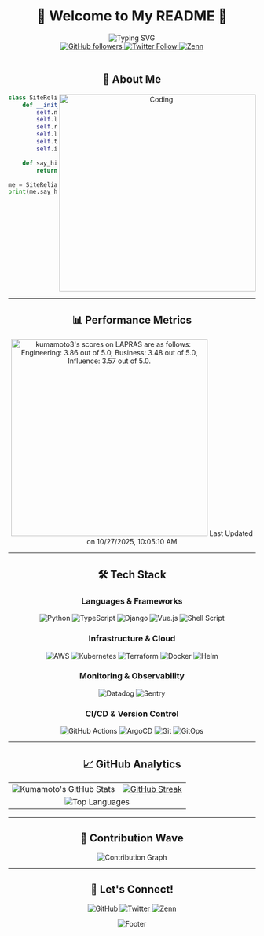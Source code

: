 <div align="center">

# 🌊 Welcome to My README 🐬

<img src="https://readme-typing-svg.herokuapp.com?font=Fira+Code&weight=600&size=28&duration=3000&pause=1000&color=0891B2&center=true&vCenter=true&width=600&lines=Hi%2C+I'm+Kumamoto+%F0%9F%91%8B;Site+Reliability+Engineer+%F0%9F%8F%97%EF%B8%8F;" alt="Typing SVG" />

<br/>

<a href="https://github.com/Kumamoto-Hamachi">
  <img src="https://img.shields.io/github/followers/Kumamoto-Hamachi?label=Follow&style=for-the-badge&color=0891b2&labelColor=1c1917" alt="GitHub followers" />
</a>
<a href="https://twitter.com/digitalhimiko">
  <img src="https://img.shields.io/twitter/follow/digitalhimiko?style=for-the-badge&color=0891b2&labelColor=1c1917&logo=twitter&logoColor=white" alt="Twitter Follow" />
</a>
<a href="https://zenn.dev/kumamoto">
  <img src="https://img.shields.io/badge/Zenn-3EA8FF?style=for-the-badge&logo=zenn&logoColor=white" alt="Zenn" />
</a>

</div>

<br/>

<div align="center">
  
## 🎯 About Me

<img align="right" alt="Coding" width="400" src="https://github.com/user-attachments/assets/5e11878e-255f-4d93-ae85-036621de7766">

<div align="left">

```python
class SiteReliabilityEngineer:
    def __init__(self):
        self.name = "Kumamoto"
        self.location = "Japan 🗾"
        self.role = "Site Reliability Engineer (SRE)"
        self.languages = ["Python 🐍", "TypeScript", "HCL (Terraform)"]
        self.tools = ["Kubernetes ☸️", "AWS ☁️", "Terraform 🏗️", "Datadog 📊"]
        self.interests = ["Infrastructure as Code", "Observability", "Automation"]

    def say_hi(self):
        return "Building reliable systems and keeping them running smoothly! 🚀"

me = SiteReliabilityEngineer()
print(me.say_hi())
```

</div>

</div>

<br clear="right"/>

---

<div align="center">

## 📊 Performance Metrics

<!--START_SECTION:lapras-card-->
<p ><a href="https://lapras.com/public/kumamoto3" target="_blank" rel="noopener noreferrer"><img alt="kumamoto3's scores on LAPRAS are as follows: Engineering: 3.86 out of 5.0, Business: 3.48 out of 5.0, Influence: 3.57 out of 5.0." src="https://lapras-card-generator.vercel.app/api/svg?e=3.86&b=3.48&i=3.57&b1=%23767676&b2=%23e1e1e1&i1=%23888888&i2=%23cccccc&l=en" width="400" ></a>  
Last Updated on 10/27/2025, 10:05:10 AM</p>
<!--END_SECTION:lapras-card-->

</div>

---

<div align="center">

## 🛠️ Tech Stack

### Languages & Frameworks

<p>
  <img src="https://img.shields.io/badge/Python-3776AB?style=for-the-badge&logo=python&logoColor=white" alt="Python" />
  <img src="https://img.shields.io/badge/TypeScript-007ACC?style=for-the-badge&logo=typescript&logoColor=white" alt="TypeScript" />
  <img src="https://img.shields.io/badge/Django-092E20?style=for-the-badge&logo=django&logoColor=white" alt="Django" />
  <img src="https://img.shields.io/badge/Vue.js-4FC08D?style=for-the-badge&logo=vue.js&logoColor=white" alt="Vue.js" />
  <img src="https://img.shields.io/badge/Shell_Script-4EAA25?style=for-the-badge&logo=gnu-bash&logoColor=white" alt="Shell Script" />
</p>

### Infrastructure & Cloud

<p>
  <img src="https://img.shields.io/badge/AWS-FF9900?style=for-the-badge&logo=amazon-aws&logoColor=white" alt="AWS" />
  <img src="https://img.shields.io/badge/Kubernetes-326CE5?style=for-the-badge&logo=kubernetes&logoColor=white" alt="Kubernetes" />
  <img src="https://img.shields.io/badge/Terraform-7B42BC?style=for-the-badge&logo=terraform&logoColor=white" alt="Terraform" />
  <img src="https://img.shields.io/badge/Docker-2496ED?style=for-the-badge&logo=docker&logoColor=white" alt="Docker" />
  <img src="https://img.shields.io/badge/Helm-0F1689?style=for-the-badge&logo=helm&logoColor=white" alt="Helm" />
</p>

### Monitoring & Observability

<p>
  <img src="https://img.shields.io/badge/Datadog-632CA6?style=for-the-badge&logo=datadog&logoColor=white" alt="Datadog" />
  <img src="https://img.shields.io/badge/Sentry-362D59?style=for-the-badge&logo=sentry&logoColor=white" alt="Sentry" />
</p>

### CI/CD & Version Control

<p>
  <img src="https://img.shields.io/badge/GitHub_Actions-2088FF?style=for-the-badge&logo=github-actions&logoColor=white" alt="GitHub Actions" />
  <img src="https://img.shields.io/badge/ArgoCD-EF7B4D?style=for-the-badge&logo=argo&logoColor=white" alt="ArgoCD" />
  <img src="https://img.shields.io/badge/Git-F05032?style=for-the-badge&logo=git&logoColor=white" alt="Git" />
  <img src="https://img.shields.io/badge/GitOps-FCA121?style=for-the-badge&logo=git&logoColor=white" alt="GitOps" />
</p>

</div>

---

<div align="center">

## 📈 GitHub Analytics

<table>
  <tr>
    <td align="center">
      <img src="https://github-readme-stats.vercel.app/api?username=Kumamoto-Hamachi&count_private=true&show_icons=true&theme=tokyonight&hide_border=true&bg_color=0D1117" alt="Kumamoto's GitHub Stats" />
    </td>
    <td align="center">
      <a href="https://git.io/streak-stats"><img src="https://streak-stats.demolab.com?user=Kumamoto-Hamachi&theme=tokyonight&hide_border=true" alt="GitHub Streak" /></a>
    </td>
  </tr>
  <tr>
    <td align="center" colspan="2">
      <img src="https://github-readme-stats.vercel.app/api/top-langs/?username=Kumamoto-Hamachi&layout=compact&theme=tokyonight&hide_border=true&bg_color=0D1117" alt="Top Languages" />
    </td>
  </tr>
</table>

</div>

---

<div align="center">

## 🌊 Contribution Wave

<img src="https://github-readme-activity-graph.vercel.app/graph?username=Kumamoto-Hamachi&theme=tokyo-night&hide_border=true&bg_color=0D1117&color=58A6FF&line=58A6FF&point=58A6FF" alt="Contribution Graph" />

</div>

---

<div align="center">

## 🤝 Let's Connect!

<p>
  <a href="https://github.com/Kumamoto-Hamachi">
    <img src="https://img.shields.io/badge/GitHub-100000?style=for-the-badge&logo=github&logoColor=white" alt="GitHub" />
  </a>
  <a href="https://twitter.com/digitalhimiko">
    <img src="https://img.shields.io/badge/Twitter-1DA1F2?style=for-the-badge&logo=twitter&logoColor=white" alt="Twitter" />
  </a>
  <a href="https://zenn.dev/kumamoto">
    <img src="https://img.shields.io/badge/Zenn-3EA8FF?style=for-the-badge&logo=zenn&logoColor=white" alt="Zenn" />
  </a>
</p>

<img src="https://capsule-render.vercel.app/api?type=waving&color=gradient&height=100&section=footer" alt="Footer" />

</div>
